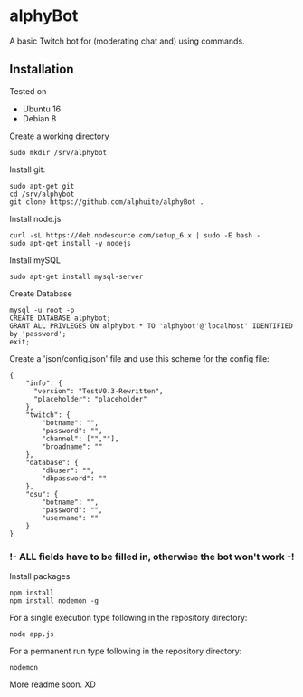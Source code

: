 # alphyBot
A basic Twitch bot for (moderating chat and) using commands.

## Installation

Tested on
  * Ubuntu 16
  * Debian 8

Create a working directory

```
sudo mkdir /srv/alphybot
```

Install git:

```
sudo apt-get git
cd /srv/alphybot
git clone https://github.com/alphuite/alphyBot .
```

Install node.js

```
curl -sL https://deb.nodesource.com/setup_6.x | sudo -E bash -
sudo apt-get install -y nodejs
```

Install mySQL

```
sudo apt-get install mysql-server
```

Create Database

```
mysql -u root -p
CREATE DATABASE alphybot;
GRANT ALL PRIVLEGES ON alphybot.* TO 'alphybot'@'localhost' IDENTIFIED  by 'password';
exit;
```

Create a 'json/config.json' file and use this scheme for the config file:

```
{
    "info": {
      "version": "TestV0.3-Rewritten",
      "placeholder": "placeholder"
    },
    "twitch": {
        "botname": "",
        "password": "",
        "channel": ["",""],
        "broadname": ""
    },
    "database": {
        "dbuser": "",
        "dbpassword": ""
    },
    "osu": {
        "botname": "",
        "password": "",
	    "username": ""
    }
}
```

### !- ALL fields have to be filled in, otherwise the bot won't work -!

Install packages
```
npm install
npm install nodemon -g
```

For a single execution type following in the repository directory:

```
node app.js
```

For a permanent run type following in the repository directory:

```
nodemon
```

More readme soon. XD
